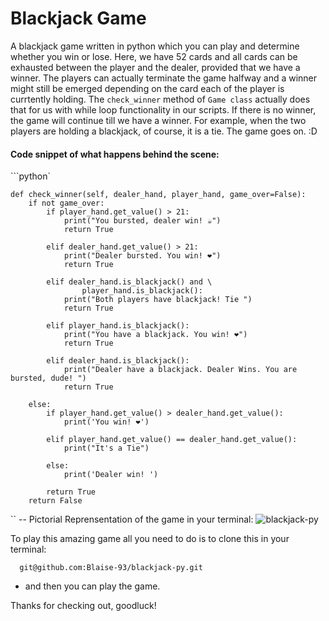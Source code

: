 # Blackjack Game
A blackjack game  written in python which you can play and determine whether you win or lose.
Here, we have 52 cards and all cards can be exhausted between the player and the dealer, provided 
that we have a winner. The players can actually terminate the game halfway and a winner might still
be emerged depending on the card each of the player is currtently holding. 
The `check_winner` method of `Game class` actually does that for us with while loop functionality in 
our scripts. If there is no winner, the game will continue till we have a winner. For example, when the two 
players are holding a blackjack, of course, it is a tie. The game goes on. :D

#### Code snippet of what happens behind the scene:

```python`

    def check_winner(self, dealer_hand, player_hand, game_over=False):
        if not game_over:
            if player_hand.get_value() > 21:
                print("You bursted, dealer win! ☕")
                return True

            elif dealer_hand.get_value() > 21:
                print("Dealer bursted. You win! ❤️")
                return True

            elif dealer_hand.is_blackjack() and \
                    player_hand.is_blackjack():
                print("Both players have blackjack! Tie ")
                return True

            elif player_hand.is_blackjack():
                print("You have a blackjack. You win! ❤️")
                return True

            elif dealer_hand.is_blackjack():
                print("Dealer have a blackjack. Dealer Wins. You are bursted, dude! ")
                return True

        else:
            if player_hand.get_value() > dealer_hand.get_value():
                print('You win! ❤️')

            elif player_hand.get_value() == dealer_hand.get_value():
                print("It's a Tie")

            else:
                print('Dealer win! ')

            return True
        return False


``
-- Pictorial Reprensentation of the game in your terminal:
![blackjack-py](https://github.com/Blaise-93/blackjack-py/assets/58372011/b14d2035-055c-4e4a-9e16-29f9d42cee44)

To play this amazing game all you need to do is to clone this in your terminal:

```shell
  git@github.com:Blaise-93/blackjack-py.git
```

- and then you can play the game.

Thanks for checking out, goodluck!
